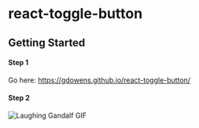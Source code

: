 # react-toggle-button

## Getting Started

#### Step 1
Go here: https://gdowens.github.io/react-toggle-button/

#### Step 2
![Laughing Gandalf GIF](https://media.giphy.com/media/TcdpZwYDPlWXC/giphy.gif)

